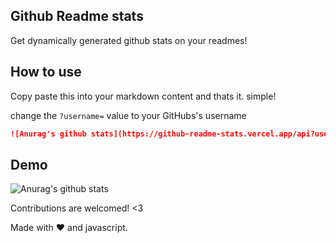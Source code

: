 ## Github Readme stats

Get dynamically generated github stats on your readmes!

## How to use

Copy paste this into your markdown content and thats it. simple!

change the `?username=` value to your GitHubs's username

```md
![Anurag's github stats](https://github-readme-stats.vercel.app/api?username=anuraghazra)
```

## Demo

![Anurag's github stats](https://github-readme-stats.vercel.app/api?username=anuraghazra)

Contributions are welcomed! <3

Made with :heart: and javascript.
